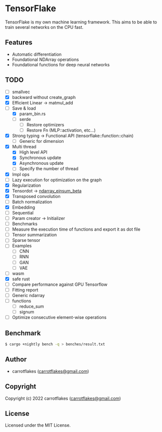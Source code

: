 # TensorFlake

TensorFlake is my own machine learning framework.
This aims to be able to train several networks on the CPU fast.

## Features

- Automatic differentiation
- Foundational NDArray operations
- Foundational functions for deep neural networks

## TODO

- [ ] smallvec
- [x] backward without create_graph
- [x] Efficient Linear -> matmul_add
- [ ] Save & load
  - [x] param_bin.rs
  - [ ] serde
    - [ ] Restore optimizers
    - [ ] Restore Fn (MLP::activation, etc...)
- [x] Strong typing -> Functional API (tensorflake::function::chain)
  - [ ] Generic for dimension
- [x] Multi thread
  - [x] High level API
  - [x] Synchronous update
  - [x] Asynchronous update
  - [ ] Specify the number of thread
- [x] Impl ops
- [ ] Lazy execution for optimization on the graph
- [x] Regularization
- [x] Tensordot -> [ndarray_einsum_beta](https://crates.io/crates/ndarray_einsum_beta)
- [x] Transposed convolution
- [ ] Batch normalization
- [x] Embedding
- [ ] Sequential
- [ ] Param creator -> Initializer
- [ ] Benchmarks
- [ ] Measure the execution time of functions and export it as dot file
- [ ] Tensor summarization
- [ ] Sparse tensor
- [ ] Examples
  - [ ] CNN
  - [ ] RNN
  - [ ] GAN
  - [ ] VAE
- [ ] wasm
- [x] safe rust
- [ ] Compare performance against GPU Tensorflow
- [ ] Fitting report
- [ ] Generic ndarray
- [ ] functions
  - [ ] reduce_sum
  - [ ] signum
- [ ] Optimize consecutive element-wise operations

## Benchmark

``` sh
$ cargo +nightly bench -q > benches/result.txt
```

## Author

* carrotflakes (carrotflakes@gmail.com)

## Copyright

Copyright (c) 2022 carrotflakes (carrotflakes@gmail.com)

## License

Licensed under the MIT License.

